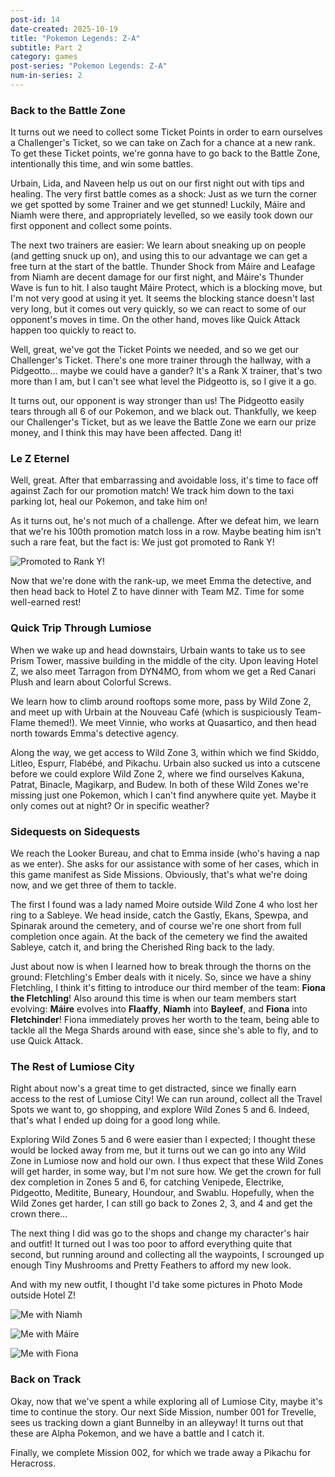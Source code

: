 ```yaml
---
post-id: 14
date-created: 2025-10-19
title: "Pokemon Legends: Z-A"
subtitle: Part 2
category: games
post-series: "Pokemon Legends: Z-A"
num-in-series: 2
---
```

### Back to the Battle Zone

It turns out we need to collect some Ticket Points in order to earn ourselves a Challenger's Ticket, so we can take on Zach for a chance at a new rank. To get these Ticket points, we're gonna have to go back to the Battle Zone, intentionally this time, and win some battles.

Urbain, Lida, and Naveen help us out on our first night out with tips and healing. The very first battle comes as a shock: Just as we turn the corner we get spotted by some Trainer and we get stunned! Luckily, Máire and Niamh were there, and appropriately levelled, so we easily took down our first opponent and collect some points.

The next two trainers are easier: We learn about sneaking up on people (and getting snuck up on), and using this to our advantage we can get a free turn at the start of the battle. Thunder Shock from Máire and Leafage from Niamh are decent damage for our first night, and Máire's Thunder Wave is fun to hit. I also taught Máire Protect, which is a blocking move, but I'm not very good at using it yet. It seems the blocking stance doesn't last very long, but it comes out very quickly, so we can react to some of our opponent's moves in time. On the other hand, moves like Quick Attack happen too quickly to react to.

Well, great, we've got the Ticket Points we needed, and so we get our Challenger's Ticket. There's one more trainer through the hallway, with a Pidgeotto... maybe we could have a gander? It's a Rank X trainer, that's two more than I am, but I can't see what level the Pidgeotto is, so I give it a go.

It turns out, our opponent is way stronger than us! The Pidgeotto easily tears through all 6 of our Pokemon, and we black out. Thankfully, we keep our Challenger's Ticket, but as we leave the Battle Zone we earn our prize money, and I think this may have been affected. Dang it!

###  Le Z Eternel

Well, great. After that embarrassing and avoidable loss, it's time to face off against Zach for our promotion match! We track him down to the taxi parking lot, heal our Pokemon, and take him on!

As it turns out, he's not much of a challenge. After we defeat him, we learn that we're his 100th promotion match loss in a row. Maybe beating him isn't such a rare feat, but the fact is: We just got promoted to Rank Y!

![Promoted to Rank Y!](/blog/attachments/2025-10-19_PLZA-1.png)

Now that we're done with the rank-up, we meet Emma the detective, and then head back to Hotel Z to have dinner with Team MZ. Time for some well-earned rest!

### Quick Trip Through Lumiose

When we wake up and head downstairs, Urbain wants to take us to see Prism Tower, massive building in the middle of the city. Upon leaving Hotel Z, we also meet Tarragon from DYN4MO, from whom we get a Red Canari Plush and learn about Colorful Screws.

We learn how to climb around rooftops some more, pass by Wild Zone 2, and meet up with Urbain at the Nouveau Café (which is suspiciously Team-Flame themed!). We meet Vinnie, who works at Quasartico, and then head north towards Emma's detective agency.

Along the way, we get access to Wild Zone 3, within which we find Skiddo, Litleo, Espurr, Flabébé, and Pikachu. Urbain also sucked us into a cutscene before we could explore Wild Zone 2, where we find ourselves Kakuna, Patrat, Binacle, Magikarp, and Budew. In both of these Wild Zones we're missing just one Pokemon, which I can't find anywhere quite yet. Maybe it only comes out at night? Or in specific weather?

### Sidequests on Sidequests

We reach the Looker Bureau, and chat to Emma inside (who's having a nap as we enter). She asks for our assistance with some of her cases, which in this game manifest as Side Missions. Obviously, that's what we're doing now, and we get three of them to tackle.

The first I found was a lady named Moire outside Wild Zone 4 who lost her ring to a Sableye. We head inside, catch the Gastly, Ekans, Spewpa, and Spinarak around the cemetery, and of course we're one short from full completion once again. At the back of the cemetery we find the awaited Sableye, catch it, and bring the Cherished Ring back to the lady.

Just about now is when I learned how to break through the thorns on the ground: Fletchling's Ember deals with it nicely. So, since we have a shiny Fletchling, I think it's fitting to introduce our third member of the team: **Fiona the Fletchling**! Also around this time is when our team members start evolving: **Máire** evolves into **Flaaffy**, **Niamh** into **Bayleef**, and **Fiona** into **Fletchinder**! Fiona immediately proves her worth to the team, being able to tackle all the Mega Shards around with ease, since she's able to fly, and to use Quick Attack.

### The Rest of Lumiose City

Right about now's a great time to get distracted, since we finally earn access to the rest of Lumiose City! We can run around, collect all the Travel Spots we want to, go shopping, and explore Wild Zones 5 and 6. Indeed, that's what I ended up doing for a good long while.

Exploring Wild Zones 5 and 6 were easier than I expected; I thought these would be locked away from me, but it turns out we can go into any Wild Zone in Lumiose now and hold our own. I thus expect that these Wild Zones will get harder, in some way, but I'm not sure how. We get the crown for full dex completion in Zones 5 and 6, for catching Venipede, Electrike, Pidgeotto, Meditite, Buneary, Houndour, and Swablu. Hopefully, when the Wild Zones get harder, I can still go back to Zones 2, 3, and 4 and get the crown there...

The next thing I did was go to the shops and change my character's hair and outfit! It turned out I was too poor to afford everything quite that second, but running around and collecting all the waypoints, I scrounged up enough Tiny Mushrooms and Pretty Feathers to afford my new look.

And with my new outfit, I thought I'd take some pictures in Photo Mode outside Hotel Z!

![Me with Niamh](/blog/attachments/2025-10-19_PLZA-2.png)

![Me with Máire](/blog/attachments/2025-10-19_PLZA-3.png)

![Me with Fiona](/blog/attachments/2025-10-19_PLZA-4.png)

### Back on Track

Okay, now that we've spent a while exploring all of Lumiose City, maybe it's time to continue the story. Our next Side Mission, number 001 for Trevelle, sees us tracking down a giant Bunnelby in an alleyway! It turns out that these are Alpha Pokemon, and we have a battle and I catch it.

Finally, we complete Mission 002, for which we trade away a Pikachu for Heracross.